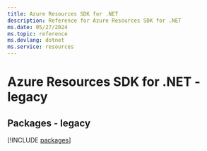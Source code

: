 ```yaml
---
title: Azure Resources SDK for .NET
description: Reference for Azure Resources SDK for .NET
ms.date: 05/27/2024
ms.topic: reference
ms.devlang: dotnet
ms.service: resources
---
```

# Azure Resources SDK for .NET - legacy
## Packages - legacy
[!INCLUDE [packages](resources-index.md)]